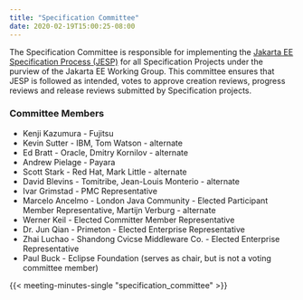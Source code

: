 ```yaml
---
title: "Specification Committee"
date: 2020-02-19T15:00:25-08:00
---
```


The Specification Committee is responsible for implementing the ​[Jakarta EE Specification Process (JESP)](/about/jesp/) ​for all Specification Projects under the purview of the Jakarta EE Working Group. This committee ensures that JESP is followed as intended, votes to approve creation reviews, progress reviews and release reviews submitted by Specification projects.

<!--more-->

### Committee Members

* Kenji Kazumura - Fujitsu
* Kevin Sutter - IBM, Tom Watson - alternate
* Ed Bratt - Oracle, Dmitry Kornilov - alternate
* Andrew Pielage - Payara
* Scott Stark - Red Hat, Mark Little - alternate
* David Blevins - Tomitribe, Jean-Louis Monterio - alternate
* Ivar Grimstad - PMC Representative
* Marcelo Ancelmo - London Java Community - Elected Participant Member Representative, Martijn Verburg - alternate
* Werner Keil - Elected Committer Member Representative
* Dr. Jun Qian - Primeton - Elected Enterprise Representative
* Zhai Luchao - Shandong Cvicse Middleware Co. - Elected Enterprise Representative
* Paul Buck - Eclipse Foundation (serves as chair, but is not a voting committee member)

{{< meeting-minutes-single "specification_committee" >}}
